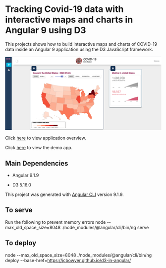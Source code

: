 # Tracking Covid-19 data with interactive maps and charts in Angular 9 using D3

This projects shows how to build interactive maps and charts of COVID-19 data inside an Angular 9 application using the D3 JavaScript framework.

![GitHub Preview](/images/preview.png)

Click [here](https://medium.com/@johncbowyer/covid-19-maps-in-angular-9-using-d3-js-b14843795a0c) to view application overview.

Click [here](https://jcbowyer.github.io/d3-in-angular/) to view the demo app.

## Main Dependencies

- Angular 9.1.9

- D3 5.16.0


This project was generated with [Angular CLI](https://github.com/angular/angular-cli) version 9.1.9.

## To serve
Run the following to prevent memory errors
node --max_old_space_size=8048 ./node_modules/@angular/cli/bin/ng serve  

## To deploy
node --max_old_space_size=8048 ./node_modules/@angular/cli/bin/ng deploy --base-href=https://jcbowyer.github.io/d3-in-angular/
